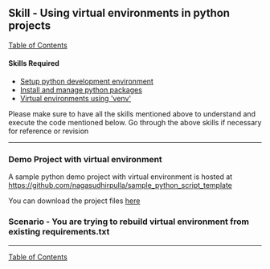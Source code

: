 ## Skill - Using virtual environments in python projects

[Table of Contents](https://nagasudhir.blogspot.com/2020/04/taming-python-table-of-contents.html)

#### Skills Required
* [Setup python development environment](https://nagasudhir.blogspot.com/2020/04/setup-python-development-environment_14.html)
* [Install and manage python packages](https://nagasudhir.blogspot.com/2020/05/install-and-manage-packages-in-python.html)
* [Virtual environments using 'venv'](https://nagasudhir.blogspot.com/2020/05/virtual-environments-using-venv.html)

Please make sure to have all the skills mentioned above to understand and execute the code mentioned below. Go through the above skills if necessary for reference or revision
<hr/>

### Demo Project with virtual environment
A sample python demo project with virtual environment is hosted at https://github.com/nagasudhirpulla/sample_python_script_template

You can download the project files [here](https://github.com/nagasudhirpulla/sample_python_script_template.git)

### Scenario - You are trying to rebuild virtual environment from existing requirements.txt



<hr/>

[Table of Contents](https://nagasudhir.blogspot.com/2020/04/taming-python-table-of-contents.html)
<!--stackedit_data:
eyJoaXN0b3J5IjpbLTQzMjExNTU2OCwtMTc2ODE3NzYwN119
-->
